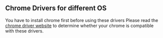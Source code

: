 ## Chrome Drivers for different OS

You have to install chrome first before using these drivers
Please read the [chrome driver website](https://sites.google.com/a/chromium.org/chromedriver/downloads) to determine whether your chrome is compatible with these drivers.